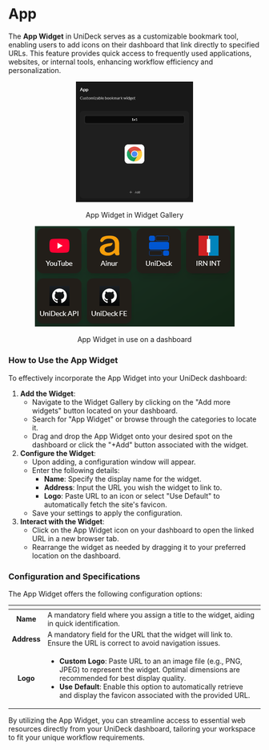 # App

The **App Widget** in UniDeck serves as a customizable bookmark tool, enabling users to add icons on their dashboard that link directly to specified URLs. This feature provides quick access to frequently used applications, websites, or internal tools, enhancing workflow efficiency and personalization.

<div align="center" data-full-width="false"><figure><img src="../../.gitbook/assets/Screen Shot 2025-02-22 at 15.48.19.png" alt="" width="234"><figcaption><p>App Widget in Widget Gallery</p></figcaption></figure> <figure><img src="../../.gitbook/assets/image (1) (1) (1).png" alt=""><figcaption><p>App Widget in use on a dashboard</p></figcaption></figure></div>

### How to Use the App Widget

To effectively incorporate the App Widget into your UniDeck dashboard:

1. **Add the Widget**:
   * Navigate to the Widget Gallery by clicking on the "Add more widgets" button located on your dashboard.
   * Search for "App Widget" or browse through the categories to locate it.
   * Drag and drop the App Widget onto your desired spot on the dashboard or click the "+Add" button associated with the widget.
2. **Configure the Widget**:
   * Upon adding, a configuration window will appear.
   * Enter the following details:
     * **Name**: Specify the display name for the widget.
     * **Address**: Input the URL you wish the widget to link to.
     * **Logo**: Paste URL to an icon or select "Use Default" to automatically fetch the site's favicon.
   * Save your settings to apply the configuration.
3. **Interact with the Widget**:
   * Click on the App Widget icon on your dashboard to open the linked URL in a new browser tab.
   * Rearrange the widget as needed by dragging it to your preferred location on the dashboard.

### Configuration and Specifications

The App Widget offers the following configuration options:

<table data-view="cards"><thead><tr><th align="center"></th><th></th></tr></thead><tbody><tr><td align="center"><strong>Name</strong></td><td>A mandatory field where you assign a title to the widget, aiding in quick identification.</td></tr><tr><td align="center"><strong>Address</strong></td><td>A mandatory field for the URL that the widget will link to. Ensure the URL is correct to avoid navigation issues.</td></tr><tr><td align="center"><strong>Logo</strong></td><td><ul><li><strong>Custom Logo</strong>: Paste URL to an an image file (e.g., PNG, JPEG) to represent the widget. Optimal dimensions are recommended for best display quality.</li><li><strong>Use Default</strong>: Enable this option to automatically retrieve and display the favicon associated with the provided URL.</li></ul></td></tr></tbody></table>



By utilizing the App Widget, you can streamline access to essential web resources directly from your UniDeck dashboard, tailoring your workspace to fit your unique workflow requirements.
